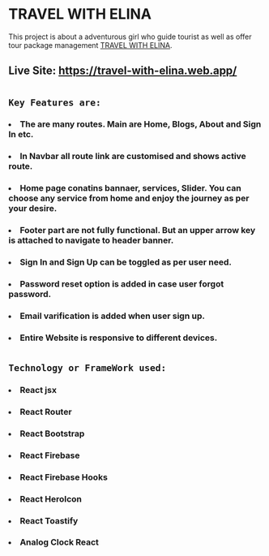 # TRAVEL WITH ELINA

This project is about a adventurous girl who guide tourist as well as offer tour package management [TRAVEL WITH ELINA](https://travel-with-elina.web.app/).

## Live Site: https://travel-with-elina.web.app/


#
## `Key Features are:`

### <ul >
### <li>The are many routes. Main are Home, Blogs, About and Sign In etc.</li>
### <li>In Navbar all route link are customised and shows active route.</li>
### <li>Home page conatins bannaer, services, Slider. You can choose any service from home and enjoy the journey as per your desire.</li>
### <li>Footer part are not fully functional. But an upper arrow key is attached to navigate to header banner.</li>
### <li>Sign In and Sign Up can be toggled as per user need.</li>
### <li>Password reset option is added in case user forgot password.</li>
### <li>Email varification is added when user sign up.</li>
### <li>Entire Website is responsive to different devices.</li>
</ul>

#
## `Technology or FrameWork used:`

### <ul>
### <li>React jsx</li>
### <li>React Router</li>
### <li>React Bootstrap</li>
### <li>React Firebase</li>
### <li>React Firebase Hooks</li>
### <li>React HeroIcon</li>
### <li>React Toastify</li>
### <li>Analog Clock React</li>
</ul>
